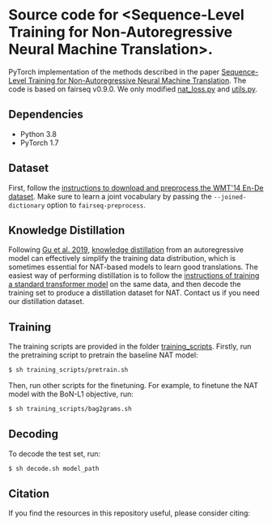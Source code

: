 Source code for &lt;Sequence-Level Training for Non-Autoregressive Neural Machine Translation>.
==================================
PyTorch implementation of the methods described in the paper [Sequence-Level Training for Non-Autoregressive Neural Machine Translation](). The code is based on fairseq v0.9.0. We only modified [nat_loss.py](https://github.com/ictnlp/Seq-NAT/blob/main/fairseq/criterions/nat_loss.py) and [utils.py](https://github.com/ictnlp/Seq-NAT/blob/main/fairseq/utils.py).

Dependencies
------------------
* Python 3.8
* PyTorch 1.7

Dataset
------------------
First, follow the [instructions to download and preprocess the WMT'14 En-De dataset](../translation#prepare-wmt14en2desh).
Make sure to learn a joint vocabulary by passing the `--joined-dictionary` option to `fairseq-preprocess`.

Knowledge Distillation
------------------
Following [Gu et al. 2019](https://arxiv.org/abs/1905.11006), [knowledge distillation](https://arxiv.org/abs/1606.07947) from an autoregressive model can effectively simplify the training data distribution, which is sometimes essential for NAT-based models to learn good translations.
The easiest way of performing distillation is to follow the [instructions of training a standard transformer model](../translation) on the same data, and then decode the training set to produce a distillation dataset for NAT. Contact us if you need our distillation dataset.


Training
------------------
The training scripts are provided in the folder [training_scripts](https://github.com/ictnlp/Seq-NAT/tree/main/training_scripts). Firstly, run the pretraining script to pretrain the baseline NAT model:
```bash
$ sh training_scripts/pretrain.sh
```
Then, run other scripts for the finetuning. For example, to finetune the NAT model with the BoN-L1 objective, run:
```bash
$ sh training_scripts/bag2grams.sh
```
Decoding
------------------
To decode the test set, run:
```bash
$ sh decode.sh model_path
```


Citation
------------------
If you find the resources in this repository useful, please consider citing:
```

```

